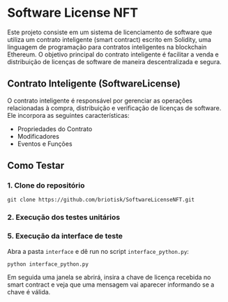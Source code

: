 # Software License NFT

Este projeto consiste em um sistema de licenciamento de software que utiliza um contrato inteligente (smart contract) escrito em Solidity, uma linguagem de programação para contratos inteligentes na blockchain Ethereum. O objetivo principal do contrato inteligente é facilitar a venda e distribuição de licenças de software de maneira descentralizada e segura.

## Contrato Inteligente (SoftwareLicense)

O contrato inteligente é responsável por gerenciar as operações relacionadas à compra, distribuição e verificação de licenças de software. Ele incorpora as seguintes características:

- Propriedades do Contrato
- Modificadores
- Eventos e Funções 

## Como Testar

### 1. Clone do repositório

```
git clone https://github.com/briotisk/SoftwareLicenseNFT.git
```

### 2. Execução dos testes unitários


### 5. Execução da interface de teste
Abra a pasta ```interface``` e dê run no script ```interface_python.py```:

```
python interface_python.py
```

Em seguida uma janela se abrirá, insira a chave de licença recebida no smart contract e veja que uma mensagem vai aparecer informando se a chave é válida.

